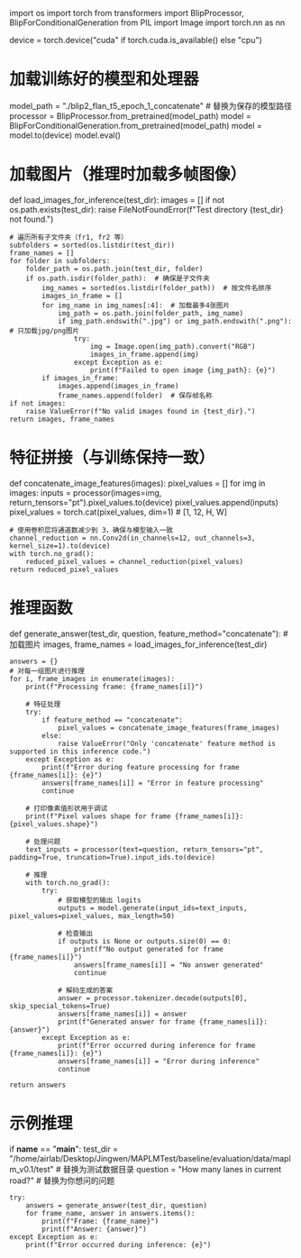 import os
import torch
from transformers import BlipProcessor, BlipForConditionalGeneration
from PIL import Image
import torch.nn as nn

device = torch.device("cuda" if torch.cuda.is_available() else "cpu")

# 加载训练好的模型和处理器
model_path = "./blip2_flan_t5_epoch_1_concatenate"  # 替换为保存的模型路径
processor = BlipProcessor.from_pretrained(model_path)
model = BlipForConditionalGeneration.from_pretrained(model_path)
model = model.to(device)
model.eval()

# 加载图片（推理时加载多帧图像）
def load_images_for_inference(test_dir):
    images = []
    if not os.path.exists(test_dir):
        raise FileNotFoundError(f"Test directory {test_dir} not found.")
    
    # 遍历所有子文件夹（fr1, fr2 等）
    subfolders = sorted(os.listdir(test_dir))
    frame_names = []
    for folder in subfolders:
        folder_path = os.path.join(test_dir, folder)
        if os.path.isdir(folder_path):  # 确保是子文件夹
            img_names = sorted(os.listdir(folder_path))  # 按文件名排序
            images_in_frame = []
            for img_name in img_names[:4]:  # 加载最多4张图片
                img_path = os.path.join(folder_path, img_name)
                if img_path.endswith(".jpg") or img_path.endswith(".png"):  # 只加载jpg/png图片
                    try:
                        img = Image.open(img_path).convert("RGB")
                        images_in_frame.append(img)
                    except Exception as e:
                        print(f"Failed to open image {img_path}: {e}")
            if images_in_frame:
                images.append(images_in_frame)
                frame_names.append(folder)  # 保存帧名称
    if not images:
        raise ValueError(f"No valid images found in {test_dir}.")
    return images, frame_names

# 特征拼接（与训练保持一致）
def concatenate_image_features(images):
    pixel_values = []
    for img in images:
        inputs = processor(images=img, return_tensors="pt").pixel_values.to(device)
        pixel_values.append(inputs)
    pixel_values = torch.cat(pixel_values, dim=1)  # [1, 12, H, W]
    
    # 使用卷积层将通道数减少到 3，确保与模型输入一致
    channel_reduction = nn.Conv2d(in_channels=12, out_channels=3, kernel_size=1).to(device)
    with torch.no_grad():
        reduced_pixel_values = channel_reduction(pixel_values)
    return reduced_pixel_values

# 推理函数
def generate_answer(test_dir, question, feature_method="concatenate"):
    # 加载图片
    images, frame_names = load_images_for_inference(test_dir)

    answers = {}
    # 对每一组图片进行推理
    for i, frame_images in enumerate(images):
        print(f"Processing frame: {frame_names[i]}")
        
        # 特征处理
        try:
            if feature_method == "concatenate":
                pixel_values = concatenate_image_features(frame_images)
            else:
                raise ValueError("Only 'concatenate' feature method is supported in this inference code.")
        except Exception as e:
            print(f"Error during feature processing for frame {frame_names[i]}: {e}")
            answers[frame_names[i]] = "Error in feature processing"
            continue

        # 打印像素值形状用于调试
        print(f"Pixel values shape for frame {frame_names[i]}: {pixel_values.shape}")

        # 处理问题
        text_inputs = processor(text=question, return_tensors="pt", padding=True, truncation=True).input_ids.to(device)

        # 推理
        with torch.no_grad():
            try:
                # 获取模型的输出 logits
                outputs = model.generate(input_ids=text_inputs, pixel_values=pixel_values, max_length=50)
                
                # 检查输出
                if outputs is None or outputs.size(0) == 0:
                    print(f"No output generated for frame {frame_names[i]}")
                    answers[frame_names[i]] = "No answer generated"
                    continue

                # 解码生成的答案
                answer = processor.tokenizer.decode(outputs[0], skip_special_tokens=True)
                answers[frame_names[i]] = answer
                print(f"Generated answer for frame {frame_names[i]}: {answer}")
            except Exception as e:
                print(f"Error occurred during inference for frame {frame_names[i]}: {e}")
                answers[frame_names[i]] = "Error during inference"
                continue

    return answers

# 示例推理
if __name__ == "__main__":
    test_dir = "/home/airlab/Desktop/Jingwen/MAPLMTest/baseline/evaluation/data/maplm_v0.1/test"  # 替换为测试数据目录
    question = "How many lanes in current road?"  # 替换为你想问的问题

    try:
        answers = generate_answer(test_dir, question)
        for frame_name, answer in answers.items():
            print(f"Frame: {frame_name}")
            print(f"Answer: {answer}")
    except Exception as e:
        print(f"Error occurred during inference: {e}")
